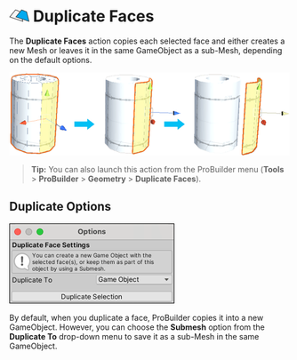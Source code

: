 # ![Duplicate Faces icon](images/icons/Face_Duplicate.png) Duplicate Faces

The __Duplicate Faces__ action copies each selected face and either creates a new Mesh or leaves it in the same GameObject as a sub-Mesh, depending on the default options.

![Example of duplicating some faces on a cylinder to create a curved panel](images/FaceDuplicate_Example.png)

> **Tip:** You can also launch this action from the ProBuilder menu (**Tools** > **ProBuilder** > **Geometry** > **Duplicate Faces**).

## Duplicate Options

![Duplicate Face options](images/Face_Duplicate_props.png)

By default, when you duplicate a face, ProBuilder copies it into a new GameObject. However, you can choose the **Submesh** option from the **Duplicate To** drop-down menu to save it as a sub-Mesh in the same GameObject.

